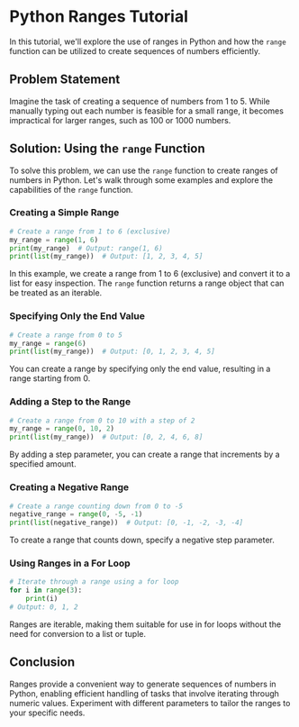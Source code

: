 
# Python Ranges Tutorial

In this tutorial, we'll explore the use of ranges in Python and how the `range` function can be utilized to create sequences of numbers efficiently.

## Problem Statement

Imagine the task of creating a sequence of numbers from 1 to 5. While manually typing out each number is feasible for a small range, it becomes impractical for larger ranges, such as 100 or 1000 numbers.

## Solution: Using the `range` Function

To solve this problem, we can use the `range` function to create ranges of numbers in Python. Let's walk through some examples and explore the capabilities of the `range` function.

### Creating a Simple Range

```python
# Create a range from 1 to 6 (exclusive)
my_range = range(1, 6)
print(my_range)  # Output: range(1, 6)
print(list(my_range))  # Output: [1, 2, 3, 4, 5]
```

In this example, we create a range from 1 to 6 (exclusive) and convert it to a list for easy inspection. The `range` function returns a range object that can be treated as an iterable.

### Specifying Only the End Value

```python
# Create a range from 0 to 5
my_range = range(6)
print(list(my_range))  # Output: [0, 1, 2, 3, 4, 5]
```

You can create a range by specifying only the end value, resulting in a range starting from 0.

### Adding a Step to the Range

```python
# Create a range from 0 to 10 with a step of 2
my_range = range(0, 10, 2)
print(list(my_range))  # Output: [0, 2, 4, 6, 8]
```

By adding a step parameter, you can create a range that increments by a specified amount.

### Creating a Negative Range

```python
# Create a range counting down from 0 to -5
negative_range = range(0, -5, -1)
print(list(negative_range))  # Output: [0, -1, -2, -3, -4]
```

To create a range that counts down, specify a negative step parameter.

### Using Ranges in a For Loop

```python
# Iterate through a range using a for loop
for i in range(3):
    print(i)
# Output: 0, 1, 2
```

Ranges are iterable, making them suitable for use in for loops without the need for conversion to a list or tuple.

## Conclusion

Ranges provide a convenient way to generate sequences of numbers in Python, enabling efficient handling of tasks that involve iterating through numeric values. Experiment with different parameters to tailor the ranges to your specific needs.
